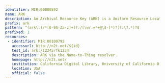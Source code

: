 ```yaml
---
identifier: MIR:00000592
name: ARK
description: An Archival Resource Key (ARK) is a Uniform Resource Locator (URL) that is a multi-purpose persistent identifier for information objects of any type.
prefix: ark
pattern: ^(ark\:)/*[0-9A-Za-z]+(?:/[\w/.=*+@\$-]*)?(?:\?.*)?$
prefixed: 1
resources:
 - identifier: MIR:00100792
   accessurl: http://n2t.net/${id}
   test_id: ark:/12345/fk1234
   description: ARK via the Name-to-Thing resolver.
   homepage: http://n2t.net/
   institution: California Digital Library, University of California Office of the President
   location: USA
   official: false
---
```


